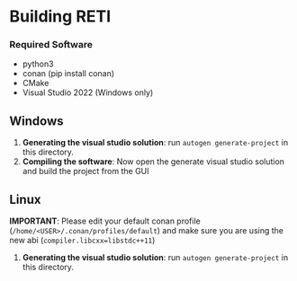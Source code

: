 # Building RETI

### Required Software
- python3
- conan (pip install conan)
- CMake
- Visual Studio 2022 (Windows only) 

## Windows
1) **Generating the visual studio solution**: run `autogen generate-project` in this directory.
2) **Compiling the software**: Now open the generate visual studio solution and build the project from the GUI

## Linux
**IMPORTANT**: Please edit your default conan profile (`/home/<USER>/.conan/profiles/default`) and make sure you are using the new abi (`compiler.libcxx=libstdc++11`)
1) **Generating the visual studio solution**: run `autogen generate-project` in this directory.

